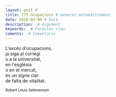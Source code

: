 ```yaml
---
layout: post #
title: 275 Ocupacions # Generat automàticament
date: 2018-04-06 # Data
description:  # Argument
keywords:  # Paraules clau
coments:  # Comentaris
---
```


L'excés d'ocupacions, <br />
ja siga al col·legi <br />
o a la universitat, <br />
en l'església <br />
o en el mercat, <br />
és un signe clar <br />
de falta de vitalitat. <br />


<small>Robert Louis Setevenson</small>

